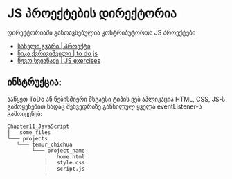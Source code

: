 # JS პროექტების დირექტორია

დირექტორიაში განთავსებულია კონტრიბუტორთა JS პროექტები

- [სახელი გვარი | პროექტი](/მისამართი)
- [ნიკა ქვრივიშვილი | to do js](https://htmlpreview.github.io/?https://github.com/nika-kvr/UnilabPythonInternship/blob/master/Chapter11_JavaScript/Projects/Nika%20Kvrivishvili/To%20Do%20List/index.html)
- [ნუგო სვიანაძე | JS exercises ](/Chapter11_JavaScript/Projects/nugo_svianadze)


## ინსტრუქცია:

ააწყეთ ToDo ან ნებისმიერი მსგავსი ტიპის ვებ აპლიკაცია HTML, CSS, JS-ს გამოყენებით სადაც შეხვედრაზე განხილულ ყველა eventListener-ს გამოიყენებ:

```
Chapter11_JavaScript
│   some_files
└─── projects
   └─── temur_chichua
        └─── project_name
            │   home.html
            |   style.css
            │   script.js 
```
